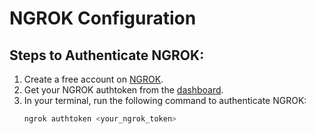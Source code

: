 # NGROK Configuration

## Steps to Authenticate NGROK:
1. Create a free account on [NGROK](https://ngrok.com/).
2. Get your NGROK authtoken from the [dashboard](https://dashboard.ngrok.com/get-started).
3. In your terminal, run the following command to authenticate NGROK:
   ```bash
   ngrok authtoken <your_ngrok_token>
